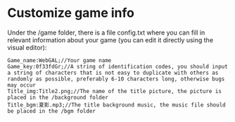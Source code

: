 # Customize game info

Under the /game folder, there is a file config.txt where you can fill in relevant information about your game (you can edit it directly using the visual editor):

```
Game_name:WebGAL;//Your game name 
Game_key:0f33fdGr;//A string of identification codes, you should input a string of characters that is not easy to duplicate with others as randomly as possible, preferably 6-10 characters long, otherwise bugs may occur
Title_img:Title2.png;//The name of the title picture, the picture is placed in the /background folder
Title_bgm:夏影.mp3;//The title background music, the music file should be placed in the /bgm folder
```
